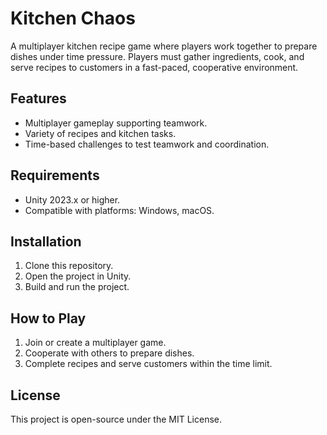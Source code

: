 # Kitchen Chaos

A multiplayer kitchen recipe game where players work together to prepare dishes under time pressure. Players must gather ingredients, cook, and serve recipes to customers in a fast-paced, cooperative environment.

## Features
- Multiplayer gameplay supporting teamwork.
- Variety of recipes and kitchen tasks.
- Time-based challenges to test teamwork and coordination.

## Requirements
- Unity 2023.x or higher.
- Compatible with platforms: Windows, macOS.

## Installation
1. Clone this repository.
2. Open the project in Unity.
3. Build and run the project.

## How to Play
1. Join or create a multiplayer game.
2. Cooperate with others to prepare dishes.
3. Complete recipes and serve customers within the time limit.

## License
This project is open-source under the MIT License.

